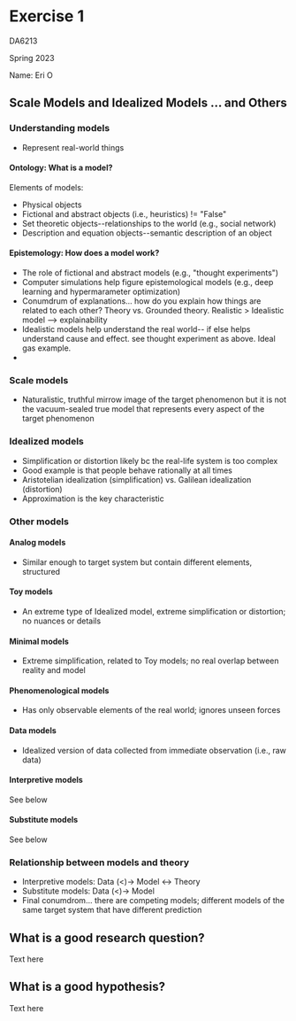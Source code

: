 # Exercise 1

DA6213

Spring 2023

Name: Eri O

## Scale Models and Idealized Models ... and Others

### Understanding models
- Represent real-world things

#### Ontology: What is a model?

Elements of models:

- Physical objects
- Fictional and abstract objects (i.e., heuristics) != "False"
- Set theoretic objects--relationships to the world (e.g., social network)
- Description and equation objects--semantic description of an object

#### Epistemology: How does a model work?

- The role of fictional and abstract models (e.g., "thought experiments")
- Computer simulations help figure epistemological models (e.g., deep learning and hypermarameter optimization)
- Conumdrum of explanations... how do you explain how things are related to each other? Theory vs. Grounded theory. Realistic > Idealistic model --> explainability
- Idealistic models help understand the real world-- if else helps understand cause and effect. see thought experiment as above. Ideal gas example.
- 

### Scale models
- Naturalistic, truthful mirrow image of the target phenomenon but it is not the vacuum-sealed true model that represents every aspect of the target phenomenon

### Idealized models
- Simplification or distortion likely bc the real-life system is too complex
- Good example is that people behave rationally at all times
- Aristotelian idealization (simplification) vs. Galilean idealization (distortion)
- Approximation is the key characteristic

### Other models

#### Analog models
- Similar enough to target system but contain different elements, structured

#### Toy models
- An extreme type of Idealized model, extreme simplification or distortion; no nuances or details

#### Minimal models
- Extreme simplification, related to Toy models; no real overlap between reality and model

#### Phenomenological models
- Has only observable elements of the real world; ignores unseen forces

#### Data models
- Idealized version of data collected from immediate observation (i.e., raw data)

#### Interpretive models
See below

#### Substitute models
See below

### Relationship between models and theory
- Interpretive models: Data (<)-> Model <-> Theory
- Substitute models: Data (<)-> Model
- Final conumdrom... there are competing models; different models of the same target system that have different prediction

## What is a good research question?
Text here

## What is a good hypothesis?
Text here